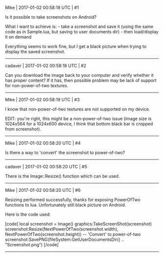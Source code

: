 Mike | 2017-01-02 00:58:18 UTC | #1

Is it possible to take screenshots on Android?

What I want to achieve is:
    - take a screenshot and save it (using the same code as in Sample.lua, but saving to user documents dir)
    - then load/display it on demand

Everything seems to work fine, but I get a black picture when trying to display the saved screenshot.

-------------------------

cadaver | 2017-01-02 00:58:18 UTC | #2

Can you download the image back to your computer and verify whether it has proper content? If it has, then possible problem may be lack of support for non-power-of-two textures.

-------------------------

Mike | 2017-01-02 00:58:19 UTC | #3

I know that non-power-of-two textures are not supported on my device.

EDIT: you're right, this might be a non-power-of-two issue (image size is 1024x564 for a 1024x600 device, I think that bottom black bar is cropped from screenshot).

-------------------------

Mike | 2017-01-02 00:58:20 UTC | #4

Is there a way to 'convert' the screenshot to power-of-two?

-------------------------

cadaver | 2017-01-02 00:58:20 UTC | #5

There is the Image::Resize() function which can be used.

-------------------------

Mike | 2017-01-02 00:58:20 UTC | #6

Resizing performed successfully, thanks for exposing PowerOfTwo functions to lua.
Unfortunately still black picture on Android.

Here is the code used:

[code]
		local screenshot = Image()
		graphics:TakeScreenShot(screenshot)
		screenshot:Resize(NextPowerOfTwo(screenshot.width), NextPowerOfTwo(screenshot.height)) -- 'Convert' to power-of-two
		screenshot:SavePNG(fileSystem:GetUserDocumentsDir() .. "Screenshot.png")
[/code]

-------------------------

